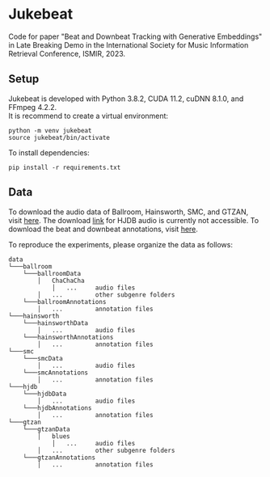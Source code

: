 # Jukebeat

Code for paper "Beat and Downbeat Tracking with Generative Embeddings" in Late Breaking Demo in the International Society for Music Information Retrieval Conference, ISMIR, 2023.

## Setup

Jukebeat is developed with Python 3.8.2, CUDA 11.2, cuDNN 8.1.0, and FFmpeg 4.2.2.  
It is recommend to create a virtual environment:
```
python -m venv jukebeat
source jukebeat/bin/activate
```
To install dependencies:
```
pip install -r requirements.txt
```

## Data

To download the audio data of Ballroom, Hainsworth, SMC, and GTZAN, visit [here](https://github.com/zhaojw1998/Beat-Transformer#audio-data). The download [link](https://ddmal.music.mcgill.ca/breakscience/dbeat/) for HJDB audio is currently not accessible. To download the beat and downbeat annotations, visit [here](https://github.com/superbock/ISMIR2019).

To reproduce the experiments, please organize the data as follows:

```
data
└───ballroom
	└───ballroomData
		│	ChaChaCha
			│	...		audio files
		│	...			other subgenre folders
	└───ballroomAnnotations
		│	...			annotation files
└───hainsworth
	└───hainsworthData
		│	...			audio files
	└───hainsworthAnnotations
		│	...			annotation files
└───smc
	└───smcData
		│	...			audio files
	└───smcAnnotations
		│	...			annotation files
└───hjdb
	└───hjdbData
		│	...			audio files
	└───hjdbAnnotations
		│	...			annotation files
└───gtzan
	└───gtzanData
		│	blues
			│	...		audio files
		│	...			other subgenre folders
	└───gtzanAnnotations
		│	...			annotation files
```
